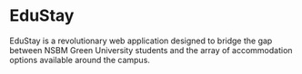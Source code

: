 # EduStay
EduStay is a revolutionary web application designed to bridge the gap between NSBM Green University students and the array of accommodation options available around the campus.
